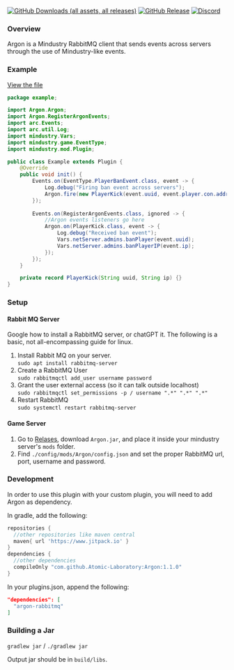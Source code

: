[![GitHub Downloads (all assets, all releases)](https://img.shields.io/github/downloads/Atomic-Laboratory/Argon/total)](https://github.com/Atomic-Laboratory/Argon/releases/latest)
[![GitHub Release](https://img.shields.io/github/v/release/Atomic-Laboratory/Argon)](https://github.com/Atomic-Laboratory/Argon/releases/latest)
[![Discord](https://img.shields.io/discord/1158888581964779530)](https://discord.gg/U6hGBbT87D)

### Overview
Argon is a Mindustry RabbitMQ client that sends events across servers through the use of Mindustry-like events.

### Example
[View the file](https://github.com/Atomic-Laboratory/Argon/tree/master/src/example/Example.java)
```java
package example;

import Argon.Argon;
import Argon.RegisterArgonEvents;
import arc.Events;
import arc.util.Log;
import mindustry.Vars;
import mindustry.game.EventType;
import mindustry.mod.Plugin;

public class Example extends Plugin {
    @Override
    public void init() {
        Events.on(EventType.PlayerBanEvent.class, event -> {
            Log.debug("Firing ban event across servers");
            Argon.fire(new PlayerKick(event.uuid, event.player.con.address));
        });
        
        Events.on(RegisterArgonEvents.class, ignored -> {
            //Argon events listeners go here
            Argon.on(PlayerKick.class, event -> {
                Log.debug("Received ban event");
                Vars.netServer.admins.banPlayer(event.uuid);
                Vars.netServer.admins.banPlayerIP(event.ip);
            });
        });
    }

    private record PlayerKick(String uuid, String ip) {}
}
```


### Setup

#### Rabbit MQ Server
Google how to install a RabbitMQ server, or chatGPT it. The following is a basic, not all-encompassing guide for linux.
1) Install Rabbit MQ on your server.  
`sudo apt install rabbitmq-server`
2) Create a RabbitMQ User  
`sudo rabbitmqctl add_user username password`
3) Grant the user external access (so it can talk outside localhost)  
`sudo rabbitmqctl set_permissions -p / username ".*" ".*" ".*"`
4) Restart RabbitMQ  
`sudo systemctl restart rabbitmq-server`

#### Game Server
1) Go to [Relases](https://github.com/Atomic-Laboratory/Argon/releases/latest), download `Argon.jar`, and place it inside your mindustry server's `mods` folder.
2) Find `./config/mods/Argon/config.json` and set the proper RabbitMQ url, port, username and password.

### Development
In order to use this plugin with your custom plugin, you will need to add Argon as dependency.

In gradle, add the following:
```groovy
repositories {
  //other repositories like maven central
  maven{ url 'https://www.jitpack.io' }
}
dependencies {
  //other dependencies
  compileOnly "com.github.Atomic-Laboratory:Argon:1.1.0"
}
```
In your plugins.json, append the following:
```json
"dependencies": [
  "argon-rabbitmq"
]
```


### Building a Jar

`gradlew jar` / `./gradlew jar`

Output jar should be in `build/libs`.
